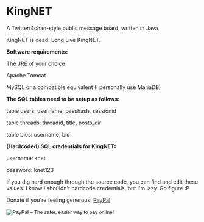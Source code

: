 # KingNET
A Twitter/4chan-style public message board, written in Java

KingNET is dead. Long Live KingNET.

**Software requirements:**

The JRE of your choice

Apache Tomcat

MySQL or a compatible equivalent (I personally use MariaDB)

**The SQL tables need to be setup as follows:**

table users:
username, passhash, sessionid

table threads:
threadid, title, posts_dir

table bios:
username, bio

**(Hardcoded) SQL credentials for KingNET:**

username: knet

password: knet123

If you dig hard enough through the source code, you can find and edit these values. I know I shouldn't hardcode credentials, but I'm lazy. Go figure :P

Donate if you're feeling generous: <a href="https://www.paypal.com/cgi-bin/webscr?cmd=_s-xclick&hosted_button_id=G7LPZC684RYFL" target="_top">PayPal</a>
<form>
<input type="image" src="https://www.paypalobjects.com/en_GB/i/btn/btn_paynow_SM.gif" border="0" name="submit" alt="PayPal – The safer, easier way to pay online!">
<img alt="" border="0" src="https://www.paypalobjects.com/en_GB/i/scr/pixel.gif" width="1" height="1">
</form>
